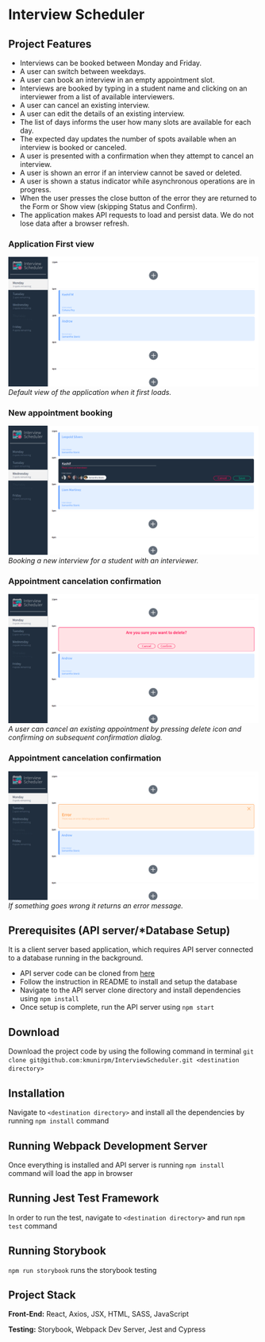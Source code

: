 # Interview Scheduler
## Project Features
- Interviews can be booked between Monday and Friday.
- A user can switch between weekdays.
- A user can book an interview in an empty appointment slot.
- Interviews are booked by typing in a student name and clicking on an interviewer from a list of available interviewers.
- A user can cancel an existing interview.
- A user can edit the details of an existing interview.
- The list of days informs the user how many slots are available for each day.
- The expected day updates the number of spots available when an interview is booked or canceled.
- A user is presented with a confirmation when they attempt to cancel an interview.
- A user is shown an error if an interview cannot be saved or deleted.
- A user is shown a status indicator while asynchronous operations are in progress.
- When the user presses the close button of the error they are returned to the Form or Show view (skipping Status and Confirm).
- The application makes API requests to load and persist data. We do not lose data after a browser refresh.


### Application First view
!['First View'](https://github.com/kmunirpm/InterviewScheduler/blob/master/blob/docs/default.png)
_Default view of the application when it first loads._


### New appointment booking
!['Bookings View'](https://github.com/kmunirpm/InterviewScheduler/blob/master/blob/docs/book.png)
_Booking a new interview for a student with an interviewer._


### Appointment cancelation confirmation
!['Delete confirmation'](https://github.com/kmunirpm/InterviewScheduler/blob/master/blob/docs/delete.png)
_A user can cancel an existing appointment by pressing delete icon and confirming on subsequent confirmation dialog._


### Appointment cancelation confirmation
!['Error message'](https://github.com/kmunirpm/InterviewScheduler/blob/master/blob/docs/error.png)
_If something goes wrong it returns an error message._


## Prerequisites (API server/*Database Setup)

It is a client server based application, which requires API server connected to a database running in the background.
- API server code can be cloned from [here](https://github.com/lighthouse-labs/scheduler-api)
- Follow the instruction in README to install and setup the database
- Navigate to the API server clone directory and install dependencies using `npm install`
- Once setup is complete, run the API server using `npm start`

## Download

Download the project code by using the following command in terminal
`git clone git@github.com:kmunirpm/InterviewScheduler.git <destination directory>`

## Installation

Navigate to `<destination directory>` and install all the dependencies by running `npm install` command

## Running Webpack Development Server

Once everything is installed and API server is running `npm install` command will load the app in browser

## Running Jest Test Framework

In order to run the test, navigate to `<destination directory>` and run `npm test` command

## Running Storybook

`npm run storybook` runs the storybook testing

## Project Stack

__Front-End:__ React, Axios, JSX, HTML, SASS, JavaScript

__Testing:__ Storybook, Webpack Dev Server, Jest and Cypress
